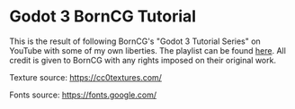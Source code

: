 # Godot 3 BornCG Tutorial

This is the result of following BornCG's "Godot 3 Tutorial Series" on YouTube with some of my own liberties. The playlist can be found [here](https://www.youtube.com/watch?v=VeCrE-ge8xM&list=PLda3VoSoc_TSBBOBYwcmlamF1UrjVtccZ). All credit is given to BornCG with any rights imposed on their original work.

Texture source: https://cc0textures.com/

Fonts source: https://fonts.google.com/